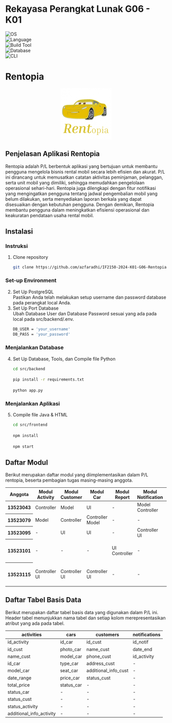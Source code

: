 # Rekayasa Perangkat Lunak G06 - K01

![OS](https://img.shields.io/badge/OS-Linux%20%7C%20MacBook%20%7C%20Windows%20%7C%20Windows%20WSL-blue?logo=linux)  
![Language](https://img.shields.io/badge/Language-Python%20%7C%20JavaScript%20%7C%20HTML%20%7C%20CSS-brightgreen?logo=python&logoColor=white)  
![Build Tool](https://img.shields.io/badge/Tools-Flask%20%7C%20Pyscope2-orange?logo=flask)  
![Database](https://img.shields.io/badge/Database-PostgreSQL-blue?logo=postgresql)  
![CLI](https://img.shields.io/badge/CLI-Electron-yellow?logo=electron)  

# **Rentopia**

<p align="center">
  <img src="logo.png" alt="PurryMail Logo">
</p>


## Penjelasan Aplikasi Rentopia
Rentopia adalah P/L berbentuk aplikasi yang bertujuan untuk membantu pengguna mengelola bisnis rental mobil secara lebih efisien dan akurat. P/L ini dirancang untuk memusatkan catatan aktivitas peminjaman, pelanggan, serta unit mobil yang dimiliki, sehingga memudahkan pengelolaan operasional sehari-hari. Rentopia juga dilengkapi dengan fitur notifikasi yang mengingatkan pengguna tentang jadwal pengembalian mobil yang belum dilakukan, serta menyediakan laporan berkala yang dapat disesuaikan dengan kebutuhan pengguna. Dengan demikian, Rentopia membantu pengguna dalam meningkatkan efisiensi operasional dan keakuratan pendataan usaha rental mobil.

## Instalasi

### Instruksi
   1. Clone repository
      ```bash
      git clone https://github.com/azfaradhi/IF2150-2024-K01-G06-Rentopia.git
      ```
### Set-up Environment
  2. Set Up PostgreSQL <br>
     Pastikan Anda telah melakukan setup username dan password database pada perangkat local Anda.
  3. Set Up Port Database <br>
     Ubah Database User dan Database Password sesuai yang ada pada local pada src/backend/.env.
      ```bash
      DB_USER = 'your_username'
      DB_PASS = 'your_password'
      ```

### Menjalankan Database
   4. Set Up Database, Tools, dan Compile file Python
      ```bash
      cd src/backend
      
      pip install -r requirements.txt

      python app.py
      ```
### Menjalankan Aplikasi
   5. Compile file Java & HTML
      ```bash
      cd src/frontend
      
      npm install

      npm start
      ```

## Daftar Modul
Berikut merupakan daftar modul yang diimplementasikan dalam P/L rentopia, beserta pembagian tugas masing-masing anggota.
<table> 
  <thead>
    <tr>
      <th> Anggota </th>
      <th> Modul Activity </th>
      <th> Modul Customer </th>
      <th> Modul Car </th>
      <th> Modul Report </th>
      <th> Modul Notification </th>
      <th> Lain - lain </th>
    </tr>
  </thead>
  <tbody>
    <tr>
      <th> 13523043 </th>
        <td> Controller </td>
        <td> Model </td>
        <td> UI </td>
        <td> - </td>
        <td> Model <br> Controller </td>
        <td> - </td>
    </tr>
    <tr>
      <th> 13523079 </th>
        <td> Model </td>
        <td> Controller </td>
        <td> Controller <br> Model </td>
        <td> - </td>
        <td> - </td>
        <td> - </td>
    </tr>
    <tr>
      <th> 13523095 </th>
        <td> - </td>
        <td> UI </td>
        <td> UI </td>
        <td> - </td>
        <td> Controller <br> UI </td>
        <td> - </td>
    </tr>
    <tr>
      <th> 13523101 </th>
        <td> - </td>
        <td> - </td>
        <td> - </td>
        <td> UI <br> Controller </td>
        <td> - </td>
        <td> Set Up Database & Aplikasi </td>
    </tr>
    <tr>
      <th> 13523115 </th>
        <td> Controller <br> UI </td>
        <td> Controller <br> UI </td>
        <td> Controller <br> UI </td>
        <td> - </td>
        <td> - </td>
        <td> Set Up Database & Aplikasi </td>
    </tr>
  </tbody>

</table>


## Daftar Tabel Basis Data
Berikut merupakan daftar tabel basis data yang digunakan dalam P/L ini. Header tabel menunjukkan nama tabel dan setiap kolom merepresentasikan atribut yang ada pada tabel.

| activities               | cars       | customers             | notifications |
|--------------------------|------------|-----------------------|---------------|
| id_activity              | id_car     | id_cust               | id_notif      |
| id_cust                  | photo_car  | name_cust             | date_end      |
| name_cust                | model_car  | phone_cust            | id_activity   |
| id_car                   | type_car   | address_cust          | -             |
| model_car                | seat_car   | additional_info_cust  | -             |
| date_range               | price_car  | status_cust           | -             |
| total_price              | status_car | -                     | -             |
| status_car               | -          | -                     | -             |
| status_cust              | -          | -                     | -             |
| status_activity          | -          | -                     | -             |
| additional_info_activity | -          | -                     | -             |

